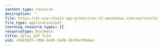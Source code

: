 ```yaml
---
content_type: resource
description: ''
file: https://ol-ocw-studio-app-production.s3.amazonaws.com/courses/14-01-principles-of-microeconomics-fall-2018/c5693815c89b0e061ad810c99ef0bdeb_6XhkCU8Rw_0.pdf
file_type: application/pdf
learning_resource_types: []
resourcetype: Document
title: 3play pdf file
uid: c5693815-c89b-0e06-1ad8-10c99ef0bdeb
---
```

